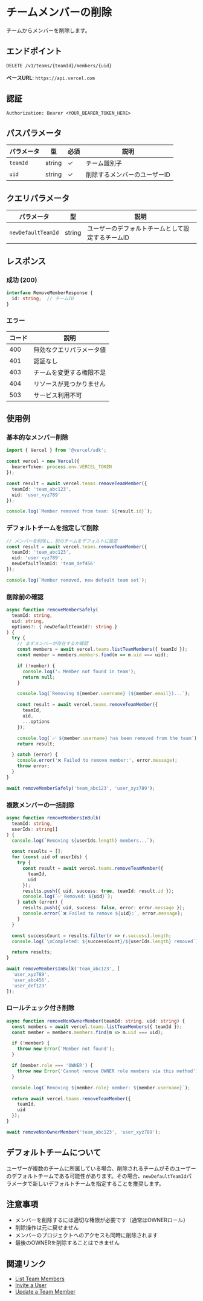 # チームメンバーの削除

チームからメンバーを削除します。

## エンドポイント

```
DELETE /v1/teams/{teamId}/members/{uid}
```

**ベースURL**: `https://api.vercel.com`

## 認証

```
Authorization: Bearer <YOUR_BEARER_TOKEN_HERE>
```

## パスパラメータ

| パラメータ | 型 | 必須 | 説明 |
|----------|------|------|------|
| `teamId` | string | ✓ | チーム識別子 |
| `uid` | string | ✓ | 削除するメンバーのユーザーID |

## クエリパラメータ

| パラメータ | 型 | 説明 |
|----------|------|------|
| `newDefaultTeamId` | string | ユーザーのデフォルトチームとして設定するチームID |

## レスポンス

### 成功 (200)

```typescript
interface RemoveMemberResponse {
  id: string;  // チームID
}
```

### エラー

| コード | 説明 |
|-------|------|
| 400 | 無効なクエリパラメータ値 |
| 401 | 認証なし |
| 403 | チームを変更する権限不足 |
| 404 | リソースが見つかりません |
| 503 | サービス利用不可 |

## 使用例

### 基本的なメンバー削除

```typescript
import { Vercel } from '@vercel/sdk';

const vercel = new Vercel({
  bearerToken: process.env.VERCEL_TOKEN
});

const result = await vercel.teams.removeTeamMember({
  teamId: 'team_abc123',
  uid: 'user_xyz789'
});

console.log(`Member removed from team: ${result.id}`);
```

### デフォルトチームを指定して削除

```typescript
// メンバーを削除し、別のチームをデフォルトに設定
const result = await vercel.teams.removeTeamMember({
  teamId: 'team_abc123',
  uid: 'user_xyz789',
  newDefaultTeamId: 'team_def456'
});

console.log(`Member removed, new default team set`);
```

### 削除前の確認

```typescript
async function removeMemberSafely(
  teamId: string,
  uid: string,
  options?: { newDefaultTeamId?: string }
) {
  try {
    // まずメンバーが存在するか確認
    const members = await vercel.teams.listTeamMembers({ teamId });
    const member = members.members.find(m => m.uid === uid);

    if (!member) {
      console.log('⚠️ Member not found in team');
      return null;
    }

    console.log(`Removing ${member.username} (${member.email})...`);

    const result = await vercel.teams.removeTeamMember({
      teamId,
      uid,
      ...options
    });

    console.log(`✅ ${member.username} has been removed from the team`);
    return result;

  } catch (error) {
    console.error('❌ Failed to remove member:', error.message);
    throw error;
  }
}

await removeMemberSafely('team_abc123', 'user_xyz789');
```

### 複数メンバーの一括削除

```typescript
async function removeMembersInBulk(
  teamId: string,
  userIds: string[]
) {
  console.log(`Removing ${userIds.length} members...`);

  const results = [];
  for (const uid of userIds) {
    try {
      const result = await vercel.teams.removeTeamMember({
        teamId,
        uid
      });
      results.push({ uid, success: true, teamId: result.id });
      console.log(`✅ Removed: ${uid}`);
    } catch (error) {
      results.push({ uid, success: false, error: error.message });
      console.error(`❌ Failed to remove ${uid}:`, error.message);
    }
  }

  const successCount = results.filter(r => r.success).length;
  console.log(`\nCompleted: ${successCount}/${userIds.length} removed`);

  return results;
}

await removeMembersInBulk('team_abc123', [
  'user_xyz789',
  'user_abc456',
  'user_def123'
]);
```

### ロールチェック付き削除

```typescript
async function removeNonOwnerMember(teamId: string, uid: string) {
  const members = await vercel.teams.listTeamMembers({ teamId });
  const member = members.members.find(m => m.uid === uid);

  if (!member) {
    throw new Error('Member not found');
  }

  if (member.role === 'OWNER') {
    throw new Error('Cannot remove OWNER role members via this method');
  }

  console.log(`Removing ${member.role} member: ${member.username}`);

  return await vercel.teams.removeTeamMember({
    teamId,
    uid
  });
}

await removeNonOwnerMember('team_abc123', 'user_xyz789');
```

## デフォルトチームについて

ユーザーが複数のチームに所属している場合、削除されるチームがそのユーザーのデフォルトチームである可能性があります。その場合、`newDefaultTeamId`パラメータで新しいデフォルトチームを指定することを推奨します。

## 注意事項

- メンバーを削除するには適切な権限が必要です（通常はOWNERロール）
- 削除操作は元に戻せません
- メンバーのプロジェクトへのアクセスも同時に削除されます
- 最後のOWNERを削除することはできません

## 関連リンク

- [List Team Members](/docs/services/vercel/docs/rest-api/reference/endpoints/teams/list-team-members.md)
- [Invite a User](/docs/services/vercel/docs/rest-api/reference/endpoints/teams/invite-a-user.md)
- [Update a Team Member](/docs/services/vercel/docs/rest-api/reference/endpoints/teams/update-a-team-member.md)
